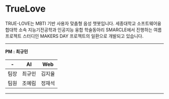 # TrueLove

TRUE-LOVE는 MBTI 기반 사용자 맞춤형 음성 챗봇입니다.
세종대학교 소프트웨어융합대학 소속 지능기전공학과 인공지능 융합 학술동아리 SMARCLE에서 진행하는 여름 프로젝트 스터디인 MAKERS DAY 프로젝트의 일환으로 개발되고 있습니다.

---
__PM : 최규민__

|-|AI|Web|
|-|-|-|
|팀장|최규민|김지율|
|팀원|조예림|정재석|
---
